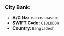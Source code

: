 ### City Bank:

- **A/C No:** `1503353045001`
- **SWIFT Code:** `CIBLBDDH`
- **Country:** `Bangladesh`

